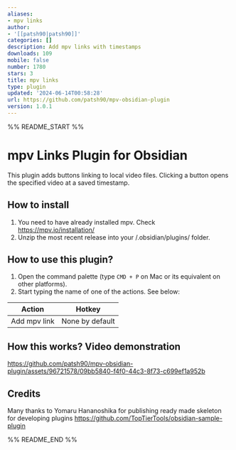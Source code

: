 ```yaml
---
aliases:
- mpv links
author:
- '[[patsh90|patsh90]]'
categories: []
description: Add mpv links with timestamps
downloads: 109
mobile: false
number: 1780
stars: 3
title: mpv links
type: plugin
updated: '2024-06-14T00:58:28'
url: https://github.com/patsh90/mpv-obsidian-plugin
version: 1.0.1
---
```


%% README_START %%

# mpv Links Plugin for Obsidian

This plugin adds buttons linking to local video files. Clicking a button opens the specified video at a saved timestamp.

## How to install

1. You need to have already installed mpv. Check https://mpv.io/installation/
2. Unzip the most recent release into your <vault>/.obsidian/plugins/ folder.

## How to use this plugin?

1. Open the command palette (type `CMD + P` on Mac or its equivalent on other platforms).
2. Start typing the name of one of the actions. See below:

| Action       | Hotkey          |
|--------------|-----------------|
| Add mpv link | None by default |

## How this works? Video demonstration



https://github.com/patsh90/mpv-obsidian-plugin/assets/96721578/09bb5840-f4f0-44c3-8f73-c699ef1a952b



## Credits

Many thanks to
Yomaru Hananoshika for publishing ready made skeleton for developing
plugins https://github.com/TopTierTools/obsidian-sample-plugin


%% README_END %%